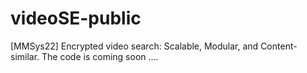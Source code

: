 # videoSE-public
[MMSys22] Encrypted video search: Scalable, Modular, and Content-similar. 
The code is coming soon ....
